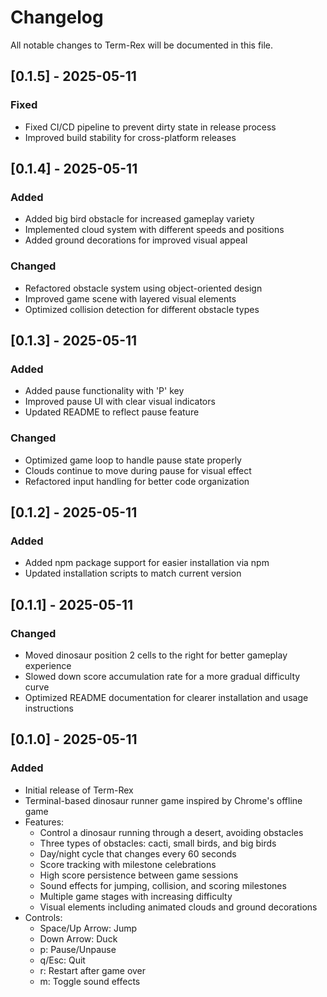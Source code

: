 # Changelog

All notable changes to Term-Rex will be documented in this file.

## [0.1.5] - 2025-05-11

### Fixed
- Fixed CI/CD pipeline to prevent dirty state in release process
- Improved build stability for cross-platform releases

## [0.1.4] - 2025-05-11

### Added
- Added big bird obstacle for increased gameplay variety
- Implemented cloud system with different speeds and positions
- Added ground decorations for improved visual appeal

### Changed
- Refactored obstacle system using object-oriented design
- Improved game scene with layered visual elements
- Optimized collision detection for different obstacle types

## [0.1.3] - 2025-05-11

### Added
- Added pause functionality with 'P' key
- Improved pause UI with clear visual indicators
- Updated README to reflect pause feature

### Changed
- Optimized game loop to handle pause state properly
- Clouds continue to move during pause for visual effect
- Refactored input handling for better code organization

## [0.1.2] - 2025-05-11

### Added
- Added npm package support for easier installation via npm
- Updated installation scripts to match current version

## [0.1.1] - 2025-05-11

### Changed
- Moved dinosaur position 2 cells to the right for better gameplay experience
- Slowed down score accumulation rate for a more gradual difficulty curve
- Optimized README documentation for clearer installation and usage instructions

## [0.1.0] - 2025-05-11

### Added
- Initial release of Term-Rex
- Terminal-based dinosaur runner game inspired by Chrome's offline game
- Features:
  - Control a dinosaur running through a desert, avoiding obstacles
  - Three types of obstacles: cacti, small birds, and big birds
  - Day/night cycle that changes every 60 seconds
  - Score tracking with milestone celebrations
  - High score persistence between game sessions
  - Sound effects for jumping, collision, and scoring milestones
  - Multiple game stages with increasing difficulty
  - Visual elements including animated clouds and ground decorations
- Controls:
  - Space/Up Arrow: Jump
  - Down Arrow: Duck
  - p: Pause/Unpause
  - q/Esc: Quit
  - r: Restart after game over
  - m: Toggle sound effects
